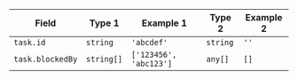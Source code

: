 <!-- placeholder to force blank line before included text -->

| Field | Type 1 | Example 1 | Type 2 | Example 2 |
| ----- | ----- | ----- | ----- | ----- |
| `task.id` | `string` | `'abcdef'` | `string` | `''` |
| `task.blockedBy` | `string[]` | `['123456', 'abc123']` | `any[]` | `[]` |


<!-- placeholder to force blank line after included text -->
